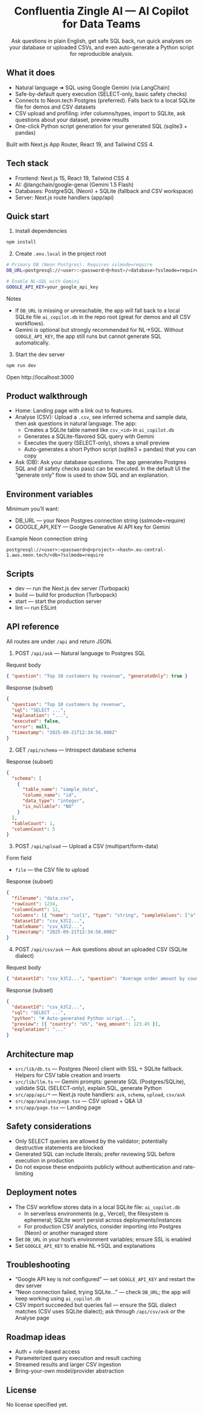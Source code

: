<div align="center">

# Confluentia Zingle AI — AI Copilot for Data Teams

Ask questions in plain English, get safe SQL back, run quick analyses on your database or uploaded CSVs, and even auto-generate a Python script for reproducible analysis.

</div>

## What it does

- Natural language ➜ SQL using Google Gemini (via LangChain)
- Safe-by-default query execution (SELECT-only, basic safety checks)
- Connects to Neon.tech Postgres (preferred). Falls back to a local SQLite file for demos and CSV datasets
- CSV upload and profiling: infer columns/types, import to SQLite, ask questions about your dataset, preview results
- One-click Python script generation for your generated SQL (sqlite3 + pandas)

Built with Next.js App Router, React 19, and Tailwind CSS 4.

## Tech stack

- Frontend: Next.js 15, React 19, Tailwind CSS 4
- AI: @langchain/google-genai (Gemini 1.5 Flash)
- Databases: PostgreSQL (Neon) + SQLite (fallback and CSV workspace)
- Server: Next.js route handlers (app/api)

## Quick start

1. Install dependencies

```bash
npm install
```

2. Create `.env.local` in the project root

```bash
# Primary DB (Neon Postgres). Requires sslmode=require
DB_URL=postgresql://<user>:<password>@<host>/<database>?sslmode=require

# Enable NL→SQL with Gemini
GOOGLE_API_KEY=your_google_api_key
```

Notes

- If `DB_URL` is missing or unreachable, the app will fall back to a local SQLite file `ai_copilot.db` in the repo root (great for demos and all CSV workflows).
- Gemini is optional but strongly recommended for NL→SQL. Without `GOOGLE_API_KEY`, the app still runs but cannot generate SQL automatically.

3. Start the dev server

```bash
npm run dev
```

Open http://localhost:3000

## Product walkthrough

- Home: Landing page with a link out to features.
- Analyse (CSV): Upload a `.csv`, see inferred schema and sample data, then ask questions in natural language. The app:
  - Creates a SQLite table named like `csv_<id>` in `ai_copilot.db`
  - Generates a SQLite-flavored SQL query with Gemini
  - Executes the query (SELECT-only), shows a small preview
  - Auto-generates a short Python script (sqlite3 + pandas) that you can copy
- Ask (DB): Ask your database questions. The app generates Postgres SQL and (if safety checks pass) can be executed. In the default UI the “generate only” flow is used to show SQL and an explanation.

## Environment variables

Minimum you’ll want:

- DB_URL — your Neon Postgres connection string (sslmode=require)
- GOOGLE_API_KEY — Google Generative AI API key for Gemini

Example Neon connection string

```
postgresql://<user>:<password>@<project>-<hash>.eu-central-1.aws.neon.tech/<db>?sslmode=require
```

## Scripts

- dev — run the Next.js dev server (Turbopack)
- build — build for production (Turbopack)
- start — start the production server
- lint — run ESLint

## API reference

All routes are under `/api` and return JSON.

1. POST `/api/ask` — Natural language to Postgres SQL

Request body

```json
{ "question": "Top 10 customers by revenue", "generateOnly": true }
```

Response (subset)

```json
{
  "question": "Top 10 customers by revenue",
  "sql": "SELECT ...",
  "explanation": "...",
  "executed": false,
  "error": null,
  "timestamp": "2025-09-21T12:34:56.000Z"
}
```

2. GET `/api/schema` — Introspect database schema

Response (subset)

```json
{
  "schema": [
    {
      "table_name": "sample_data",
      "column_name": "id",
      "data_type": "integer",
      "is_nullable": "NO"
    }
  ],
  "tableCount": 1,
  "columnCount": 5
}
```

3. POST `/api/upload` — Upload a CSV (multipart/form-data)

Form field

- `file` — the CSV file to upload

Response (subset)

```json
{
  "filename": "data.csv",
  "rowCount": 1234,
  "columnCount": 12,
  "columns": [{ "name": "col1", "type": "string", "sampleValues": ["a", "b"] }],
  "datasetId": "csv_k3l2...",
  "tableName": "csv_k3l2...",
  "timestamp": "2025-09-21T12:34:56.000Z"
}
```

4. POST `/api/csv/ask` — Ask questions about an uploaded CSV (SQLite dialect)

Request body

```json
{ "datasetId": "csv_k3l2...", "question": "Average order amount by country" }
```

Response (subset)

```json
{
  "datasetId": "csv_k3l2...",
  "sql": "SELECT ...",
  "python": "# Auto-generated Python script...",
  "preview": [{ "country": "US", "avg_amount": 123.45 }],
  "explanation": "..."
}
```

## Architecture map

- `src/lib/db.ts` — Postgres (Neon) client with SSL + SQLite fallback. Helpers for CSV table creation and inserts
- `src/lib/llm.ts` — Gemini prompts: generate SQL (Postgres/SQLite), validate SQL (SELECT-only), explain SQL, generate Python
- `src/app/api/*` — Next.js route handlers: `ask`, `schema`, `upload`, `csv/ask`
- `src/app/analyse/page.tsx` — CSV upload + Q&A UI
- `src/app/page.tsx` — Landing page

## Safety considerations

- Only SELECT queries are allowed by the validator; potentially destructive statements are blocked
- Generated SQL can include literals; prefer reviewing SQL before execution in production
- Do not expose these endpoints publicly without authentication and rate-limiting

## Deployment notes

- The CSV workflow stores data in a local SQLite file: `ai_copilot.db`
  - In serverless environments (e.g., Vercel), the filesystem is ephemeral; SQLite won’t persist across deployments/instances
  - For production CSV analytics, consider importing into Postgres (Neon) or another managed store
- Set `DB_URL` in your host’s environment variables; ensure SSL is enabled
- Set `GOOGLE_API_KEY` to enable NL→SQL and explanations

## Troubleshooting

- “Google API key is not configured” — set `GOOGLE_API_KEY` and restart the dev server
- “Neon connection failed, trying SQLite…” — check `DB_URL`; the app will keep working using `ai_copilot.db`
- CSV import succeeded but queries fail — ensure the SQL dialect matches (CSV uses SQLite dialect); ask through `/api/csv/ask` or the Analyse page

## Roadmap ideas

- Auth + role-based access
- Parameterized query execution and result caching
- Streamed results and larger CSV ingestion
- Bring-your-own model/provider abstraction

## License

No license specified yet.
